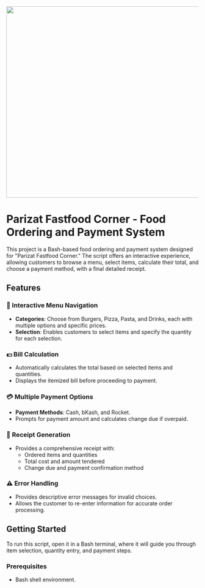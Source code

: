 <img style="margin-right: 30px" width="800" height="500" src="https://github.com/Tuhin4042/resource/blob/main/RestaurantBash .png">

# Parizat Fastfood Corner - Food Ordering and Payment System

This project is a Bash-based food ordering and payment system designed for "Parizat Fastfood Corner." The script offers an interactive experience, allowing customers to browse a menu, select items, calculate their total, and choose a payment method, with a final detailed receipt.

## Features

### 🛒 Interactive Menu Navigation
- **Categories**: Choose from Burgers, Pizza, Pasta, and Drinks, each with multiple options and specific prices.
- **Selection**: Enables customers to select items and specify the quantity for each selection.

### 💵 Bill Calculation
- Automatically calculates the total based on selected items and quantities.
- Displays the itemized bill before proceeding to payment.

### 💳 Multiple Payment Options
- **Payment Methods**: Cash, bKash, and Rocket.
- Prompts for payment amount and calculates change due if overpaid.

### 📄 Receipt Generation
- Provides a comprehensive receipt with:
  - Ordered items and quantities
  - Total cost and amount tendered
  - Change due and payment confirmation method

### ⚠️ Error Handling
- Provides descriptive error messages for invalid choices.
- Allows the customer to re-enter information for accurate order processing.

## Getting Started

To run this script, open it in a Bash terminal, where it will guide you through item selection, quantity entry, and payment steps.

### Prerequisites
- Bash shell environment.




